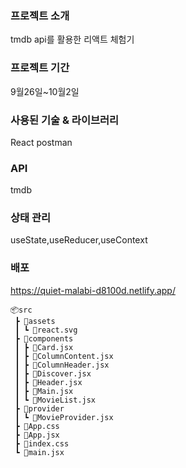 
### 프로젝트 소개
tmdb api를 활용한 리액트 체험기


### 프로젝트 기간
9월26일~10월2일

### 사용된 기술 & 라이브러리
React postman

### API
tmdb

### 상태 관리
useState,useReducer,useContext

### 배포

https://quiet-malabi-d8100d.netlify.app/



```
📦src
 ┣ 📂assets
 ┃ ┗ 📜react.svg
 ┣ 📂components
 ┃ ┣ 📜Card.jsx
 ┃ ┣ 📜ColumnContent.jsx
 ┃ ┣ 📜ColumnHeader.jsx
 ┃ ┣ 📜Discover.jsx
 ┃ ┣ 📜Header.jsx  
 ┃ ┣ 📜Main.jsx
 ┃ ┗ 📜MovieList.jsx
 ┣ 📂provider
 ┃ ┗ 📜MovieProvider.jsx
 ┣ 📜App.css
 ┣ 📜App.jsx
 ┣ 📜index.css
 ┗ 📜main.jsx
```

